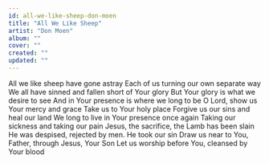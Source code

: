```yaml
---
id: all-we-like-sheep-don-moen
title: "All We Like Sheep"
artist: "Don Moen"
album: ""
cover: ""
created: ""
updated: ""
---
```


All we like sheep have gone astray
Each of us turning our own separate way
We all have sinned and fallen short of Your glory
But Your glory is what we desire to see
And in Your presence is where we long to be
O Lord, show us Your mercy and grace
Take us to Your holy place
Forgive us our sins and heal our land
We long to live in Your presence once again
Taking our sickness and taking our pain
Jesus, the sacrifice, the Lamb has been slain
He was despised, rejected by men. He took our sin
Draw us near to You, Father, through Jesus, Your Son
Let us worship before You, cleansed by Your blood